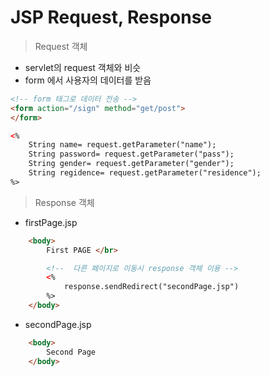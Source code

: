# JSP Request, Response

> Request 객체

- servlet의 request 객체와 비슷
- form 에서 사용자의 데이터를 받음

~~~html
<!-- form 태그로 데이터 전송 -->
<form action="/sign" method="get/post">
</form>

<%
    String name= request.getParameter("name");
    String password= request.getParameter("pass");
    String gender= request.getParameter("gender");
    String regidence= request.getParameter("residence");
%>
~~~

> Response 객체

- firstPage.jsp
~~~html
    <body>
        First PAGE </br>

        <!--  다른 페이지로 이동시 response 객체 이용 -->
        <%
            response.sendRedirect("secondPage.jsp")
        %>
    </body>
~~~

- secondPage.jsp
~~~html
    <body>
        Second Page
    </body>
~~~